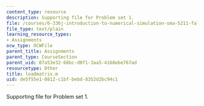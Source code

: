 ```yaml
---
content_type: resource
description: Supporting file for Problem set 1.
file: /courses/6-336j-introduction-to-numerical-simulation-sma-5211-fall-2003/de5f55e10812c1bfbebd8352d2bc94c1_loadmatrix.m
file_type: text/plain
learning_resource_types:
- Assignments
ocw_type: OCWFile
parent_title: Assignments
parent_type: CourseSection
parent_uid: 07a53e32-68bc-d0f1-3aa5-4168ebe767ad
resourcetype: Other
title: loadmatrix.m
uid: de5f55e1-0812-c1bf-bebd-8352d2bc94c1
---
```

Supporting file for Problem set 1.